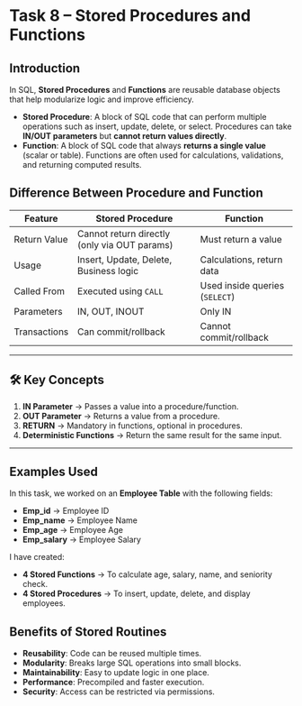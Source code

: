 
# Task 8 – Stored Procedures and Functions

##  Introduction

In SQL, **Stored Procedures** and **Functions** are reusable database objects that help modularize logic and improve efficiency.

* **Stored Procedure**: A block of SQL code that can perform multiple operations such as insert, update, delete, or select. Procedures can take **IN/OUT parameters** but **cannot return values directly**.
* **Function**: A block of SQL code that always **returns a single value** (scalar or table). Functions are often used for calculations, validations, and returning computed results.

##  Difference Between Procedure and Function

| Feature      | Stored Procedure                             | Function                       |
| ------------ | -------------------------------------------- | ------------------------------ |
| Return Value | Cannot return directly (only via OUT params) | Must return a value            |
| Usage        | Insert, Update, Delete, Business logic       | Calculations, return data      |
| Called From  | Executed using `CALL`                        | Used inside queries (`SELECT`) |
| Parameters   | IN, OUT, INOUT                               | Only IN                        |
| Transactions | Can commit/rollback                          | Cannot commit/rollback         |

---

## 🛠 Key Concepts

1. **IN Parameter** → Passes a value into a procedure/function.
2. **OUT Parameter** → Returns a value from a procedure.
3. **RETURN** → Mandatory in functions, optional in procedures.
4. **Deterministic Functions** → Return the same result for the same input.

---

## Examples Used

In this task, we worked on an **Employee Table** with the following fields:

* **Emp_id** → Employee ID
* **Emp_name** → Employee Name
* **Emp_age** → Employee Age
* **Emp_salary** → Employee Salary

I have created:

* **4 Stored Functions** → To calculate age, salary, name, and seniority check.
* **4 Stored Procedures** → To insert, update, delete, and display employees.


## Benefits of Stored Routines

* **Reusability**: Code can be reused multiple times.
* **Modularity**: Breaks large SQL operations into small blocks.
* **Maintainability**: Easy to update logic in one place.
* **Performance**: Precompiled and faster execution.
* **Security**: Access can be restricted via permissions.



